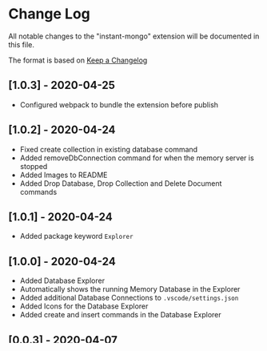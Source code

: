 # Change Log

All notable changes to the "instant-mongo" extension will be documented in this file.

The format is based on [Keep a Changelog](https://keepachangelog.com/en/1.0.0/)

## [1.0.3] - 2020-04-25

- Configured webpack to bundle the extension before publish

## [1.0.2] - 2020-04-24

- Fixed create collection in existing database command
- Added removeDbConnection command for when the memory server is stopped
- Added Images to README
- Added Drop Database, Drop Collection and Delete Document commands

## [1.0.1] - 2020-04-24

- Added package keyword `Explorer`

## [1.0.0] - 2020-04-24

- Added Database Explorer
- Automatically shows the running Memory Database in the Explorer
- Added additional Database Connections to `.vscode/settings.json`
- Added Icons for the Database Explorer
- Added create and insert commands in the Database Explorer

## [0.0.3] - 2020-04-07

- Prints DB info in an editor window
- Show status bar feedback while spinning up the database

## [0.0.1] - 2020-04-07

- Initial release
- This file to hopefully serve as an up-to-date CHANGELOG
